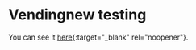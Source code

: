 # Vendingnew testing

You can see it [here](https://vendingnew.vercel.app/){:target="_blank" rel="noopener"}.